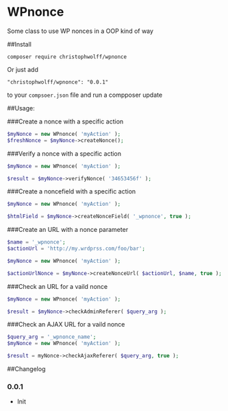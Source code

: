 # WPnonce
Some class to use WP nonces in a OOP kind of way

##Install

```
composer require christophwolff/wpnonce
```

Or just add

```
"christophwolff/wpnonce": "0.0.1"
```
to your `compsoer.json` file and run a compposer update

##Usage:

###Create a nonce with a specific action

```php
$myNonce = new WPnonce( 'myAction' );
$freshNonce = $myNonce->createNonce();
```

###Verify a nonce with a specific action

```php
$myNonce = new WPnonce( 'myAction' );

$result = $myNonce->verifyNonce( '34653456f' );
```

###Create a noncefield with a specific action
```php
$myNonce = new WPnonce( 'myAction' );

$htmlField = $myNonce->createNonceField( '_wpnonce', true );

```

###Create an URL with a nonce parameter
```php
$name = '_wpnonce';
$actionUrl = 'http://my.wrdprss.com/foo/bar';

$myNonce = new WPnonce( 'myAction' );

$actionUrlNonce = $myNonce->createNonceUrl( $actionUrl, $name, true );

```

###Check an URL for a vaild nonce
```php
$myNonce = new WPnonce( 'myAction' );

$result = $myNonce->checkAdminReferer( $query_arg );

```

###Check an AJAX URL for a vaild nonce
```php
$query_arg = '_wpnonce_name';
$myNonce = new WPnonce( 'myAction' );

$result = myNonce->checkAjaxReferer( $query_arg, true );

```

##Changelog

### 0.0.1 ###
* Init
